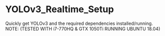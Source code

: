 # YOLOv3_Realtime_Setup
Quickly get YOLOv3 and the required dependencies installed/running.  NOTE: (TESTED WITH i7-770HQ &amp; GTX 1050Ti RUNNING UBUNTU 18.04)
